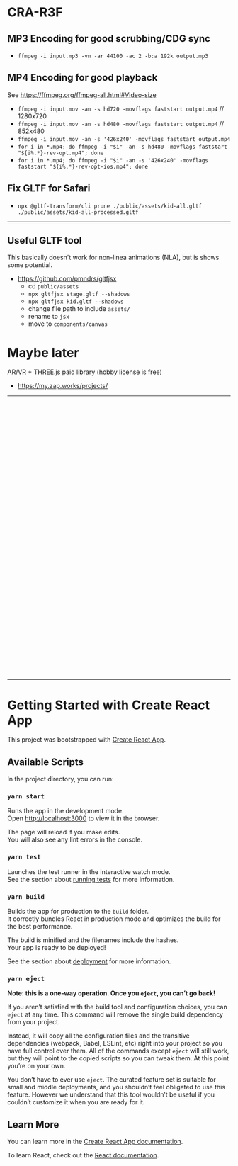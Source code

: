 # CRA-R3F

## MP3 Encoding for good scrubbing/CDG sync
* `ffmpeg -i input.mp3 -vn -ar 44100 -ac 2 -b:a 192k output.mp3`

## MP4 Encoding for good playback
See https://ffmpeg.org/ffmpeg-all.html#Video-size
* `ffmpeg -i input.mov -an -s hd720 -movflags faststart output.mp4` // 1280x720
* `ffmpeg -i input.mov -an -s hd480 -movflags faststart output.mp4` // 852x480
* `ffmpeg -i input.mov -an -s '426x240' -movflags faststart output.mp4`
* `for i in *.mp4; do ffmpeg -i "$i" -an -s hd480 -movflags faststart "${i%.*}-rev-opt.mp4"; done`
* `for i in *.mp4; do ffmpeg -i "$i" -an -s '426x240' -movflags faststart "${i%.*}-rev-opt-ios.mp4"; done`

## Fix GLTF for Safari
* `npx @gltf-transform/cli prune ./public/assets/kid-all.gltf ./public/assets/kid-all-processed.gltf`

---

## Useful GLTF tool
This basically doesn't work for non-linea animations (NLA), but is shows some potential.
* https://github.com/pmndrs/gltfjsx
    * cd `public/assets`
    * `npx gltfjsx stage.gltf --shadows`
    * `npx gltfjsx kid.gltf --shadows`
    * change file path to include `assets/`
    * rename to `jsx`
    * move to `components/canvas`

# Maybe later
AR/VR + THREE.js paid library (hobby license is free)
* https://my.zap.works/projects/

---



<br />
<br />
<br />
<br />
<br />
<br />
<br />
<br />
<br />
<br />
<br />
<br />
<br />
<br />
<br />
<br />
<br />
<br />
<br />
<br />
<br />
<br />
<br />
<br />
<br />
<br />
<br />
<br />
<br />
<br />
<br />
<br />
<br />
<br />
<br />
<br />

---

# Getting Started with Create React App

This project was bootstrapped with [Create React App](https://github.com/facebook/create-react-app).

## Available Scripts

In the project directory, you can run:

### `yarn start`

Runs the app in the development mode.\
Open [http://localhost:3000](http://localhost:3000) to view it in the browser.

The page will reload if you make edits.\
You will also see any lint errors in the console.

### `yarn test`

Launches the test runner in the interactive watch mode.\
See the section about [running tests](https://facebook.github.io/create-react-app/docs/running-tests) for more information.

### `yarn build`

Builds the app for production to the `build` folder.\
It correctly bundles React in production mode and optimizes the build for the best performance.

The build is minified and the filenames include the hashes.\
Your app is ready to be deployed!

See the section about [deployment](https://facebook.github.io/create-react-app/docs/deployment) for more information.

### `yarn eject`

**Note: this is a one-way operation. Once you `eject`, you can’t go back!**

If you aren’t satisfied with the build tool and configuration choices, you can `eject` at any time. This command will remove the single build dependency from your project.

Instead, it will copy all the configuration files and the transitive dependencies (webpack, Babel, ESLint, etc) right into your project so you have full control over them. All of the commands except `eject` will still work, but they will point to the copied scripts so you can tweak them. At this point you’re on your own.

You don’t have to ever use `eject`. The curated feature set is suitable for small and middle deployments, and you shouldn’t feel obligated to use this feature. However we understand that this tool wouldn’t be useful if you couldn’t customize it when you are ready for it.

## Learn More

You can learn more in the [Create React App documentation](https://facebook.github.io/create-react-app/docs/getting-started).

To learn React, check out the [React documentation](https://reactjs.org/).
